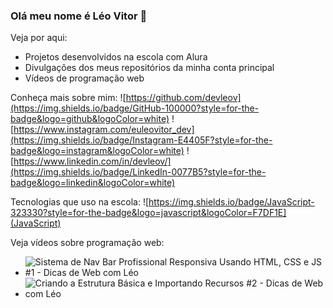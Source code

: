 ### Olá meu nome é Léo Vitor 👋

Veja por aqui:
- Projetos desenvolvidos na escola com Alura
- Divulgações dos meus repositórios da minha conta principal
- Vídeos de programação web

Conheça mais sobre mim:
![https://github.com/devleov](https://img.shields.io/badge/GitHub-100000?style=for-the-badge&logo=github&logoColor=white)
![https://www.instagram.com/euleovitor_dev](https://img.shields.io/badge/Instagram-E4405F?style=for-the-badge&logo=instagram&logoColor=white)
![https://www.linkedin.com/in/devleov/](https://img.shields.io/badge/LinkedIn-0077B5?style=for-the-badge&logo=linkedin&logoColor=white)

Tecnologias que uso na escola:
![https://img.shields.io/badge/JavaScript-323330?style=for-the-badge&logo=javascript&logoColor=F7DF1E](JavaScript)

Veja vídeos sobre programação web:
- ![Sistema de Nav Bar Profissional Responsiva Usando HTML, CSS e JS #1 - Dicas de Web com Léo](https://youtu.be/WvGt-jtuoVo?si=hC4Z3qLqB0-GmDbS)
- ![Criando a Estrutura Básica e Importando Recursos #2 - Dicas de Web com Léo](https://youtu.be/Yz3GDG2Ch10?si=VHqZKWFOoCDR42BV)
